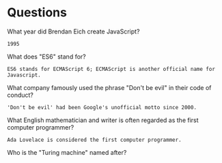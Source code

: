 # Questions

What year did Brendan Eich create JavaScript?

```
1995

```

What does "ES6" stand for?

```
ES6 stands for ECMAScript 6; ECMAScript is another official name for Javascript.

```

What company famously used the phrase "Don't be evil" in their code of conduct?

```
'Don't be evil' had been Google's unofficial motto since 2000.

```

What English mathematician and writer is often regarded as the first computer programmer?

```
Ada Lovelace is considered the first computer programmer.

```

Who is the "Turing machine" named after?

```

```
